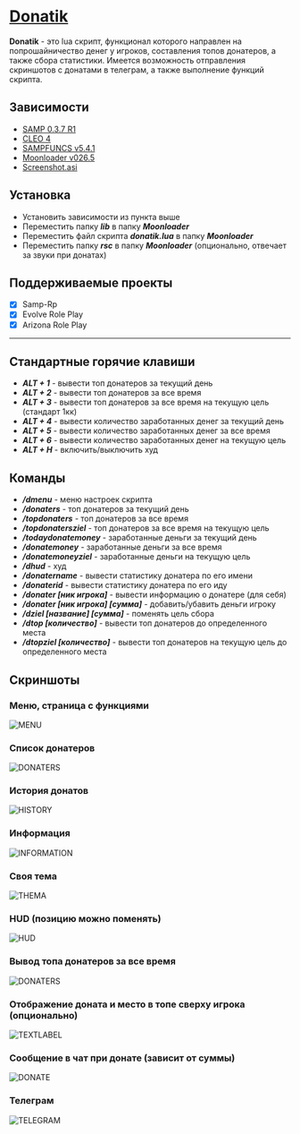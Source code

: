 # [Donatik](https://github.com/Vlaek/Donatik/archive/refs/heads/master.zip)

**Donatik** - это lua скрипт, функционал которого направлен на попрошайничество денег у игроков, составления топов донатеров, а также сбора статистики. Имеется возможность отправления скриншотов с донатами в телеграм, а также выполнение функций скрипта.

## Зависимости
- [SAMP 0.3.7 R1](http://files.sa-mp.com/sa-mp-0.3.7-install.exe)
- [CLEO 4](https://cleo.li)
- [SAMPFUNCS v5.4.1](https://www.blast.hk/threads/17/)
- [Moonloader v026.5](https://www.blast.hk/threads/13305/)
- [Screenshot.asi](https://www.blast.hk/threads/46045/)
  
## Установка
- Установить зависимости из пункта выше
- Переместить папку ***lib*** в папку ***Moonloader***
- Переместить файл скрипта ***donatik.lua*** в папку ***Moonloader***
- Переместить папку ***rsc*** в папку ***Moonloader*** (опционально, отвечает за звуки при донатах)

## Поддерживаемые проекты
- [X] Samp-Rp
- [X] Evolve Role Play
- [X] Arizona Role Play
___

## Стандартные горячие клавиши
- ***ALT + 1*** - вывести топ донатеров за текущий день
- ***ALT + 2*** - вывести топ донатеров за все время
- ***ALT + 3*** - вывести топ донатеров за все время на текущую цель (стандарт 1кк)
- ***ALT + 4*** - вывести количество заработанных денег за текущий день
- ***ALT + 5*** - вывести количество заработанных денег за все время
- ***ALT + 6*** - вывести количество заработанных денег на текущую цель
- ***ALT + H*** - включить/выключить худ
  
## Команды
- ***/dmenu*** - меню настроек скрипта
- ***/donaters*** - топ донатеров за текущий день
- ***/topdonaters*** - топ донатеров за все время
- ***/topdonatersziel*** - топ донатеров за все время на текущую цель
- ***/todaydonatemoney*** - заработанные деньги за текущий день
- ***/donatemoney*** - заработанные деньги за все время
- ***/donatemoneyziel*** - заработанные деньги на текущую цель
- ***/dhud*** - худ
- ***/donatername*** - вывести статистику донатера по его имени
- ***/donaterid*** - вывести статистику донатера по его иду
- ***/donater [ник игрока]*** - вывести информацию о донатере (для себя)
- ***/donater [ник игрока] [сумма]*** - добавить/убавить деньги игроку
- ***/dziel [название] [сумма]*** - поменять цель сбора
- ***/dtop [количество]*** - вывести топ донатеров до определенного места
- ***/dtopziel [количество]*** - вывести топ донатеров на текущую цель до определенного места

## Скриншоты
### Меню, страница с функциями
![MENU](https://i.imgur.com/GlnaIIo.png)
### Список донатеров
![DONATERS](https://i.imgur.com/Edz9mZO.png)
### История донатов
![HISTORY](https://i.imgur.com/1jUqG10.png)
### Информация
![INFORMATION](https://i.imgur.com/YSt8m55.png)
### Своя тема
![THEMA](https://i.imgur.com/I96z2X8.png)
### HUD (позицию можно поменять)
![HUD](https://i.imgur.com/s5pTSap.png)
### Вывод топа донатеров за все время
![DONATERS](https://i.imgur.com/6qz79KK.png)
### Отображение доната и место в топе сверху игрока (опционально)
![TEXTLABEL](https://i.imgur.com/PrfAUw1.png)
### Сообщение в чат при донате (зависит от суммы)
![DONATE](https://i.imgur.com/br2gJzu.png)
### Телеграм
![TELEGRAM](https://i.imgur.com/e07SbrM.png)
